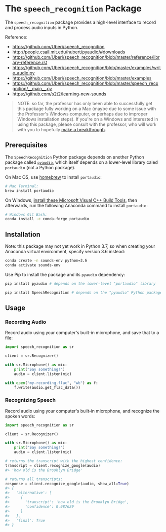 # The `speech_recognition` Package

The `speech_recognition` package provides a high-level interface to record and process audio inputs in Python.

Reference:

  + https://github.com/Uberi/speech_recognition
  + http://people.csail.mit.edu/hubert/pyaudio/#downloads
  + https://github.com/Uberi/speech_recognition/blob/master/reference/library-reference.rst
  + https://github.com/Uberi/speech_recognition/blob/master/examples/write_audio.py
  + https://github.com/Uberi/speech_recognition/blob/master/examples
  + https://github.com/Uberi/speech_recognition/blob/master/speech_recognition/__main__.py
  + https://github.com/s2t2/learning-new-sounds


> NOTE: so far, the professor has only been able to successfully get this package fully working on a Mac (maybe due to some issue with the Professor's Windows computer, or perhaps due to improper Windows installation steps). If you're on a Windows and interested in using this package, please consult with the professor, who will work with you to hopefully [make a breakthrough](https://github.com/s2t2/sounds-app-setup-py/blob/master/CREDITS.md).

## Prerequisites

The `SpeechRecognition` Python package depends on another Python package called [`pyaudio`](http://people.csail.mit.edu/hubert/pyaudio/#downloads), which itself depends on a lower-level library caled `portaudio` (not a Python package).

On Mac OS, use [homebrew](/notes/clis/brew.md) to install `portaudio`:

```sh
# Mac Terminal:
brew install portaudio
```

On Windows, [install these Microsoft Visual C++ Build Tools](https://visualstudio.microsoft.com/downloads/), then afterwards, run the following Anaconda command to install `portaudio`:

```sh
# Windows Git Bash:
conda install -c conda-forge portaudio
```

## Installation

Note: this package may not yet work in Python 3.7, so when creating your Anaconda virtual environment, specify version 3.6 instead:

```sh
conda create -n sounds-env python=3.6
conda activate sounds-env
```

Use Pip to install the package and its `pyaudio` dependency:

```sh
pip install pyaudio # depends on the lower-level "portaudio" library

pip install SpeechRecognition # depends on the "pyaudio" Python package
```

## Usage

### Recording Audio

Record audio using your computer's built-in microphone, and save that to a file:

```py
import speech_recognition as sr

client = sr.Recognizer()

with sr.Microphone() as mic:
    print("Say something!")
    audio = client.listen(mic)

with open("my-recording.flac", "wb") as f:
    f.write(audio.get_flac_data())
```

### Recognizing Speech

Record audio using your computer's built-in microphone, and recognize the spoken words:

```py
import speech_recognition as sr

client = sr.Recognizer()

with sr.Microphone() as mic:
    print("Say something!")
    audio = client.listen(mic)

# returns the transcript with the highest confidence:
transcript = client.recognize_google(audio)
#> 'how old is the Brooklyn Bridge'

# returns all transcripts:
response = client.recognize_google(audio, show_all=True)
#> {
#>   'alternative': [
#>     {
#>       'transcript': 'how old is the Brooklyn Bridge',
#>       'confidence': 0.987629
#>     }
#>   ],
#>   'final': True
#> }
```

